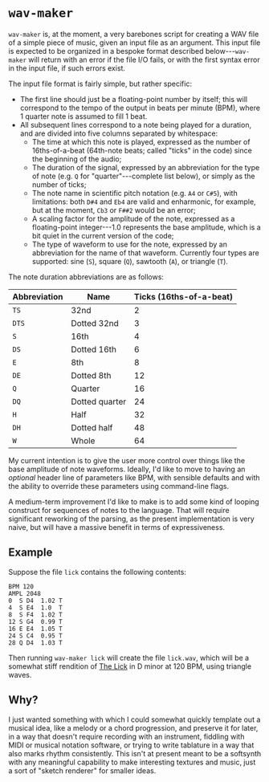 # `wav-maker`

`wav-maker` is, at the moment, a very barebones script for creating a WAV file
of a simple piece of music, given an input file as an argument. This input file
is expected to be organized in a bespoke format described below---`wav-maker`
will return with an error if the file I/O fails, or with the first syntax error
in the input file, if such errors exist.

The input file format is fairly simple, but rather specific:

- The first line should just be a floating-point number by itself; this will
correspond to the tempo of the output in beats per minute (BPM), where 1 quarter
note is assumed to fill 1 beat.
- All subsequent lines correspond to a note being played for a duration, and are
divided into five columns separated by whitespace:
    - The time at which this note is played, expressed as the number of
    16ths-of-a-beat (64th-note beats; called "ticks" in the code) since the
    beginning of the audio;
    - The duration of the signal, expressed by an abbreviation for the type of
    note (e.g. `Q` for "quarter"---complete list below), or simply as the number
    of ticks;
    - The note name in scientific pitch notation (e.g. `A4` or `C#5`), with
    limitations: both `D#4` and `Eb4` are valid and enharmonic, for example,
    but at the moment, `Cb3` or `F##2` would be an error;
    - A scaling factor for the amplitude of the note, expressed as a
    floating-point integer---1.0 represents the base amplitude, which is a bit
    quiet in the current version of the code;
    - The type of waveform to use for the note, expressed by an abbreviation for
    the name of that waveform. Currently four types are supported: sine (`S`),
    square (`Q`), sawtooth (`A`), or triangle (`T`).

The note duration abbreviations are as follows:

| Abbreviation | Name           | Ticks (16ths-of-a-beat) |
|--------------|----------------|-------------------------|
| `TS`         | 32nd           | 2                       |
| `DTS`        | Dotted 32nd    | 3                       |
| `S`          | 16th           | 4                       |
| `DS`         | Dotted 16th    | 6                       |
| `E`          | 8th            | 8                       |
| `DE`         | Dotted 8th     | 12                      |
| `Q`          | Quarter        | 16                      |
| `DQ`         | Dotted quarter | 24                      |
| `H`          | Half           | 32                      |
| `DH`         | Dotted half    | 48                      |
| `W`          | Whole          | 64                      |

My current intention is to give the user more control over things like the base
amplitude of note waveforms. Ideally, I'd like to move to having an *optional*
header line of parameters like BPM, with sensible defaults and with the ability
to override these parameters using command-line flags.

A medium-term improvement I'd like to make is to add some kind of looping
construct for sequences of notes to the language. That will require significant
reworking of the parsing, as the present implementation is very naive, but will
have a massive benefit in terms of expressiveness.

## Example

Suppose the file `lick` contains the following contents:

```
BPM 120
AMPL 2048
0  S D4  1.02 T
4  S E4  1.0  T
8  S F4  1.02 T
12 S G4  0.99 T
16 E E4  1.05 T
24 S C4  0.95 T
28 Q D4  1.03 T
```

Then running `wav-maker lick` will create the file `lick.wav`, which will be a
somewhat stiff rendition of [The Lick](https://www.youtube.com/watch?v=krDxhnaKD7Q)
in D minor at 120 BPM, using triangle waves.

## Why?

I just wanted something with which I could somewhat quickly template out a
musical idea, like a melody or a chord progression, and preserve it for later,
in a way that doesn't require recording with an instrument, fiddling with MIDI
or musical notation software, or trying to write tablature in a way that also
marks rhythm consistently. This isn't at present meant to be a softsynth with
any meaningful capability to make interesting textures and music, just a sort of
"sketch renderer" for smaller ideas.
